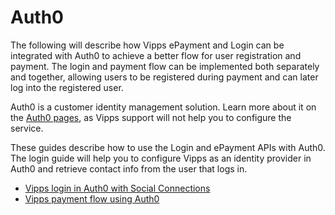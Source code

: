 <!-- START_METADATA
---
title: Vipps in Auth0
sidebar_label: Auth0
sidebar_position: 190
pagination_next: null
pagination_prev: null
---
END_METADATA -->

# Auth0

The following will describe how Vipps ePayment and Login can be integrated with Auth0 to achieve a better flow for user registration and payment. The login and payment flow can be implemented both separately and together, allowing users to be registered during payment and can later log into the registered user.

Auth0 is a customer identity management solution. Learn more about it on the [Auth0 pages](https://auth0.com/docs/get-started/auth0-overview), as Vipps support will not help you to configure the service.

These guides describe how to use the Login and ePayment APIs with Auth0. The login guide will help you to configure Vipps as an identity provider in Auth0 and retrieve contact info from the user that logs in. 

- [Vipps login in Auth0 with Social Connections](SocialConnectionLogin.md)
- [Vipps payment flow using Auth0](PaymentFlowAuth0.md)
